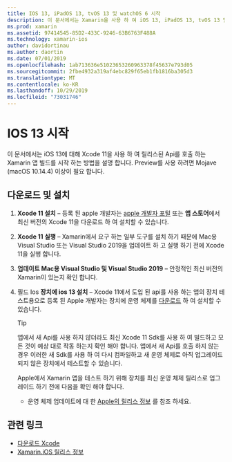 ```yaml
---
title: IOS 13, iPadOS 13, tvOS 13 및 watchOS 6 시작
description: 이 문서에서는 Xamarin을 사용 하 여 iOS 13, iPadOS 13, tvOS 13 및 watchOS 6 앱을 빌드하기 위해를 설정 하는 방법을 설명 합니다. Xcode 11을 다운로드 하 고 Mac용 Visual Studio를 업데이트 하는 방법을 설명 합니다.
ms.prod: xamarin
ms.assetid: 97414545-85D2-433C-9246-63B6763F488A
ms.technology: xamarin-ios
author: davidortinau
ms.author: daortin
ms.date: 07/01/2019
ms.openlocfilehash: 1ab713636e51023653260963378f45637e793d05
ms.sourcegitcommit: 2fbe4932a319af4ebc829f65eb1fb1816ba305d3
ms.translationtype: MT
ms.contentlocale: ko-KR
ms.lasthandoff: 10/29/2019
ms.locfileid: "73031746"
---
```

# <a name="get-started-with-ios-13"></a>IOS 13 시작

이 문서에서는 iOS 13에 대해 Xcode 11을 사용 하 여 릴리스된 Api를 호출 하는 Xamarin 앱 빌드를 시작 하는 방법을 설명 합니다. Preview를 사용 하려면 Mojave (macOS 10.14.4) 이상이 필요 합니다.

## <a name="download-and-install"></a>다운로드 및 설치

1. **Xcode 11 설치** – 등록 된 apple 개발자는 [apple 개발자 포털](https://developer.apple.com/download/) 또는 **앱 스토어**에서 최신 버전의 Xcode 11을 다운로드 하 여 설치할 수 있습니다.

2. **Xcode 11 실행** – Xamarin에서 요구 하는 일부 도구를 설치 하기 때문에 Mac용 Visual Studio 또는 Visual Studio 2019을 업데이트 하 고 실행 하기 전에 Xcode 11을 실행 합니다.

3. **업데이트 Mac용 Visual Studio 및 Visual Studio 2019** – 안정적인 최신 버전의 Xamarin이 있는지 확인 합니다.

4. 필드 Ios **장치에 ios 13 설치** – Xcode 11에서 도입 된 api를 사용 하는 앱의 장치 테스트용으로 등록 된 Apple 개발자는 장치에 운영 체제를 [다운로드](https://developer.apple.com/download) 하 여 설치할 수 있습니다. 

   > [!TIP]
   > 앱에서 새 Api를 사용 하지 않더라도 최신 Xcode 11 Sdk를 사용 하 여 빌드하고 모든 것이 예상 대로 작동 하는지 확인 해야 합니다. 앱에서 새 Api를 호출 하지 않는 경우 이러한 새 Sdk를 사용 하 여 다시 컴파일하고 새 운영 체제로 아직 업그레이드 되지 않은 장치에서 테스트할 수 있습니다.
   >
   > Apple에서 Xamarin 앱을 테스트 하기 위해 장치를 최신 운영 체제 릴리스로 업그레이드 하기 전에 다음을 확인 해야 합니다.
   >
   > - 운영 체제 업데이트에 대 한 [Apple의 릴리스 정보](https://developer.apple.com/download/) 를 참조 하세요.

## <a name="related-links"></a>관련 링크

- [다운로드 Xcode](https://developer.apple.com/download/)
- [Xamarin.iOS 릴리스 정보](/xamarin/ios/release-notes/13/13.0)
